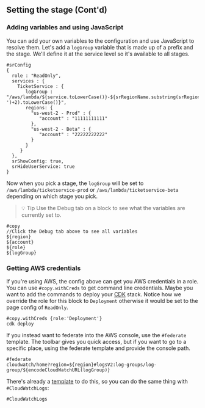 ## Setting the stage (Cont'd)

### Adding variables and using JavaScript

You can add your own variables to the configuration and use JavaScript to resolve them.  Let's add a `logGroup` variable that is made up of a prefix and the stage.  We'll define it at the service level so it's available to all stages.

```
#srConfig
{
  role : "ReadOnly",
  services : {
    TicketService : {
       logGroup : "/aws/lambda/${service.toLowerCase()}-${srRegionName.substring(srRegionName.lastIndexOf('-')+2).toLowerCase()}",
       regions: {
         "us-west-2 - Prod" : {
            "account" : "11111111111"
         },
         "us-west-2 - Beta" : {
            "account" : "22222222222"
         }
       }
     }
  },
  srShowConfig: true,
  srHideUserService: true
}
```

Now when you pick a stage, the `logGroup` will be set to `/aws/lambda/ticketservice-prod` or `/aws/lambda/ticketservice-beta` depending on which stage you pick.

> 💡 Tip Use the Debug tab on a block to see what the variables are currently set to.

```
#copy
//Click the Debug tab above to see all variables
${region}
${account}
${role}
${logGroup}
```

### Getting AWS credentials

If you're using AWS, the config above can get you AWS credentials in a role.  You can use `#copy.withCreds` to get command line credentials.  Maybe you want to add the commands to deploy your [CDK](https://docs.aws.amazon.com/cdk/latest/guide/getting_started.html) stack.  Notice how we override the role for this block to `Deployment` otherwise it would be set to the page config of `ReadOnly`.

```
#copy.withCreds {role:'Deployment'}
cdk deploy
```

If you instead want to federate into the AWS console, use the `#federate` template.  The toolbar gives you quick access, but if you want to go to a specific place, using the federate template and provide the console path.

```
#federate
cloudwatch/home?region=${region}#logsV2:log-groups/log-group/${encodeCloudWatchURL(logGroup)}
```

There's already a [template](https://github.com/No-Backspace-Crew/Speedrun/wiki/Templates) to do this, so you can do the same thing with `#CloudWatchLogs`:

```
#CloudWatchLogs
```
